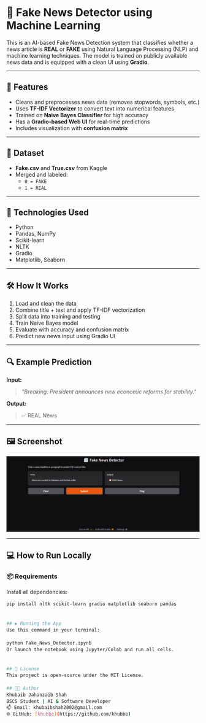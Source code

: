 # 📰 Fake News Detector using Machine Learning

This is an AI-based Fake News Detection system that classifies whether a news article is **REAL** or **FAKE** using Natural Language Processing (NLP) and machine learning techniques. The model is trained on publicly available news data and is equipped with a clean UI using **Gradio**.

---

## 🚀 Features

- Cleans and preprocesses news data (removes stopwords, symbols, etc.)
- Uses **TF-IDF Vectorizer** to convert text into numerical features
- Trained on **Naive Bayes Classifier** for high accuracy
- Has a **Gradio-based Web UI** for real-time predictions
- Includes visualization with **confusion matrix**

---

## 📂 Dataset

- **Fake.csv** and **True.csv** from Kaggle
- Merged and labeled:
  - `0 = FAKE`
  - `1 = REAL`

---

## 🧠 Technologies Used

- Python
- Pandas, NumPy
- Scikit-learn
- NLTK
- Gradio
- Matplotlib, Seaborn

---

## 🛠 How It Works

1. Load and clean the data  
2. Combine title + text and apply TF-IDF vectorization  
3. Split data into training and testing  
4. Train Naive Bayes model  
5. Evaluate with accuracy and confusion matrix  
6. Predict new news input using Gradio UI

---

## 🔍 Example Prediction

**Input:**  
> _"Breaking: President announces new economic reforms for stability."_

**Output:**  
> ✅ REAL News

---

## 🖼️ Screenshot

![Gradio UI](UI.png)

---

## 💻 How to Run Locally

### 📦 Requirements

Install all dependencies:
```bash
pip install nltk scikit-learn gradio matplotlib seaborn pandas


## ▶️ Running the App
Use this command in your terminal:

python Fake_News_Detector.ipynb
Or launch the notebook using Jupyter/Colab and run all cells.


## 📜 License
This project is open-source under the MIT License.

## 👨‍💻 Author
Khubaib Jahanzaib Shah
BSCS Student | AI & Software Developer
📫 Email: khubaibshah2002@gmail.com 
🌐 GitHub: [khubbe](https://github.com/khubbe)